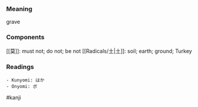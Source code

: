 ### Meaning

grave

### Components

[[莫]]: must not; do not; be not [[Radicals/土|土]]: soil; earth; ground; Turkey

### Readings

```
- Kunyomi: はか
- Onyomi: ボ
```

#kanji